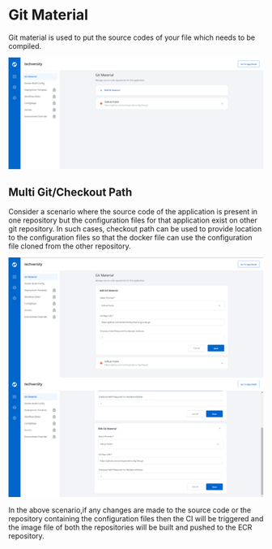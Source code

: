 # Git Material
Git material is used to put the source codes of your file which needs to be compiled.

![alt text](./git-material.PNG "Adding multiple git materials")


## Multi Git/Checkout Path
Consider a scenario where the source code of the application is present in one repository but the configuration files for that application exist on other git repository. In such cases, checkout path can be used to provide location to the configuration files so that the docker file can use the configuration file cloned from the other repository.


![alt text](./combo.jpg "Adding multiple git materials")


In the above scenario,if any changes are made to the source code or the repository containing the configuration files then the CI will be triggered and the image file of both the repositories will be built and pushed to the ECR repository.